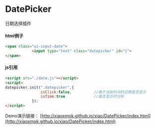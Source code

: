 # DatePicker
日期选择插件

#### html例子
```html
<span class="ui-input-date">
            <input type="text" class="datepicker" id="1">
</span>

```

#### js引用
```html
<script src="./date.js"></script>
<script>
datepicker.init(".datepicker",{
                isClick:false,          //晚于当前时间的日期是否显示
                isTime:true             //是否显示时分秒
            });
</script>
```

Demo演示链接：
[http://xiaoxmok.github.io/xiao/DatePicker/index.html](http://xiaoxmok.github.io/xiao/DatePicker/index.html)